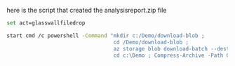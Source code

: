 
here is the script that created the analysisreport.zip file

```bash
set act=glasswallfiledrop

start cmd /c powershell -Command "mkdir c:/Demo/download-blob ; 
                                  cd /Demo/download-blob ; 
                                  az storage blob download-batch --destination . --pattern *.xml --source analysisreports --account-name %act%; 
                                  cd c:\Demo ; Compress-Archive -Path C:\Demo\download-blob -DestinationPath blobs.zip"
```
